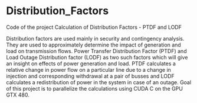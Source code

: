 # Distribution_Factors
Code of the project Calculation of Distribution Factors - PTDF and LODF

Distribution factors are used mainly in security and contingency
analysis. They are used to approximately determine the impact of
generation and load on transmission flows. Power Transfer
Distribution Factor (PTDF) and Load Outage Distribution factor
(LODF) as two such factors which will give an insight on effects
of power generation and load. PTDF calculates a relative change
in power flow on a particular line due to a change in injection and
corresponding withdrawal at a pair of busses and LODF
calculates a redistribution of power in the system in case of an
outage. Goal of this project is to parallelize the calculations using
CUDA C on the GPU GTX 480.
